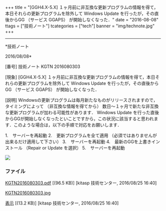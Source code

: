 ﻿+++
title = "[GGH4.X-5.X] １ヶ月前に非互換な更新プログラムの情報を得て，本日それらの更新プログラムを除外して Windows Update を行ったが，その直後からGG （サービス GGAPS） が開始しなくなった．"
date = "2016-08-08"
ttags = ["技術ノート"]
tcategories = ["tech"]
banner = "img/technote.jpg"
+++

-----------------------------------------------------------------------------------------------------------------------------

*技術ノート

2016/08/08*


[番号]
技術ノート KGTN 2016080303

[現象]
[GGH4.X-5.X]
１ヶ月前に非互換な更新プログラムの情報を得て，本日それらの更新プログラムを除外して
Windows Update を行ったが，その直後からGG （サービス GGAPS）
が開始しなくなった．

[説明]
Windowsの更新プログラムは毎月新たなものがリリースされますので，タイミングによって
（非互換な情報を得てから）
数日～１ヶ月で新たな非互換な更新プログラムが加わる可能性があります．
Windows Update
を行った直後からGGが開始しなくなったといことですから，この状況に該当すると思われます．このような場合は，以下の手順で対応をお願いします．

1.　サーバーを再起動
2.　更新プログラムを全て適用
（必須ではありませんが出来るだけ適用して下さい）
3.　サーバーを再起動
4.　最新のGGを上書きインストール （Repair or Update を選択）
5.　サーバーを再起動

![](http://techreport.kitasp.net/attachments/download/2927/KGTN2016080303.jpg)


### ファイル

 
 


[KGTN2016080303.pdf](http://techreport.kitasp.net/attachments/download/2926/KGTN2016080303.pdf)
 [(96.5 KB)] [kitasp 技術センター, 2016/08/25
16:40]

[KGTN2016080303.jpg](http://techreport.kitasp.net/attachments/download/2927/KGTN2016080303.jpg)

[表示](http://techreport.kitasp.net/attachments/2927/KGTN2016080303.jpg "表示")
 [(13.2 KB)] [kitasp 技術センター, 2016/08/25
16:40]


 


 

